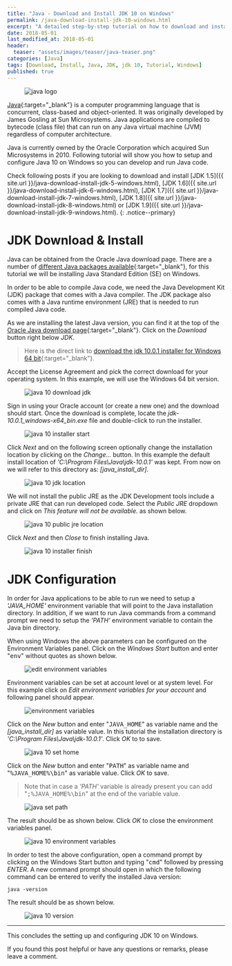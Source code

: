 ```yaml
---
title: "Java - Download and Install JDK 10 on Windows"
permalink: /java-download-install-jdk-10-windows.html
excerpt: "A detailed step-by-step tutorial on how to download and install jdk 10 on Windows."
date: 2018-05-01
last_modified_at: 2018-05-01
header:
  teaser: "assets/images/teaser/java-teaser.png"
categories: [Java]
tags: [Download, Install, Java, JDK, jdk 10, Tutorial, Windows]
published: true
---
```


<figure>
    <img src="{{ site.url }}/assets/images/logo/java-logo.png" alt="java logo" class="logo">
</figure>

[Java](https://www.java.com/en/){:target="_blank"} is a computer programming language that is concurrent, class-based and object-oriented. It was originally developed by James Gosling at Sun Microsystems. Java applications are compiled to bytecode (class file) that can run on any Java virtual machine (JVM) regardless of computer architecture.

Java is currently owned by the Oracle Corporation which acquired Sun Microsystems in 2010. Following tutorial will show you how to setup and configure Java 10 on Windows so you can develop and run Java code.

Check following posts if you are looking to download and install [JDK 1.5]({{ site.url }}/java-download-install-jdk-5-windows.html), [JDK 1.6]({{ site.url }}/java-download-install-jdk-6-windows.html), [JDK 1.7]({{ site.url }}/java-download-install-jdk-7-windows.html), [JDK 1.8]({{ site.url }}/java-download-install-jdk-8-windows.html) or [JDK 1.9]({{ site.url }}/java-download-install-jdk-9-windows.html).
{: .notice--primary}

# JDK Download & Install

Java can be obtained from the Oracle Java download page. There are a number of [different Java packages available](https://docs.oracle.com/javaee/6/firstcup/doc/gkhoy.html){:target="_blank"}, for this tutorial we will be installing Java Standard Edition (SE) on Windows.

In order to be able to compile Java code, we need the Java Development Kit (JDK) package that comes with a Java compiler. The JDK package also comes with a Java runtime environment (JRE) that is needed to run compiled Java code.

As we are installing the latest Java version, you can find it at the top of the [Oracle Java download page](http://www.oracle.com/technetwork/java/javase/downloads/index.html){:target="_blank"}. Click on the <var>Download</var> button right below <var>JDK</var>.

> Here is the direct link to [download the jdk 10.0.1 installer for Windows 64 bit](http://www.oracle.com/technetwork/java/javase/downloads/jdk10-downloads-4416644.html){:target="_blank"}.

Accept the License Agreement and pick the correct download for your operating system. In this example, we will use the Windows 64 bit version.

<figure>
    <img src="{{ site.url }}/assets/images/posts/java/java-10-download-jdk.png" alt="java 10 download jdk">
</figure>

Sign in using your Oracle account (or create a new one) and the download should start. Once the download is complete, locate the <var>jdk-10.0.1_windows-x64_bin.exe</var> file and double-click to run the installer.

<figure>
    <img src="{{ site.url }}/assets/images/posts/java/java-10-installer-start.png" alt="java 10 installer start">
</figure>

Click <var>Next</var> and on the following screen optionally change the installation location by clicking on the <var>Change...</var> button. In this example the default install location of <var>'C:\Program Files\Java\jdk-10.0.1\'</var> was kept. From now on we will refer to this directory as: <var>[java_install_dir]</var>.

<figure>
    <img src="{{ site.url }}/assets/images/posts/java/java-10-jdk-location.png" alt="java 10 jdk location">
</figure>

We will not install the public JRE as the JDK Development tools include a private JRE that can run developed code. Select the <var>Public JRE</var> dropdown and click on <var>This feature will not be available.</var> as shown below.

<figure>
    <img src="{{ site.url }}/assets/images/posts/java/java-10-public-jre-location.png" alt="java 10 public jre location">
</figure>

Click <var>Next</var> and then <var>Close</var> to finish installing Java.

<figure>
    <img src="{{ site.url }}/assets/images/posts/java/java-10-installer-finish.png" alt="java 10 installer finish">
</figure>

# JDK Configuration

In order for Java applications to be able to run we need to setup a <var>'JAVA_HOME'</var> environment variable that will point to the Java installation directory. In addition, if we want to run Java commands from a command prompt we need to setup the <var>'PATH'</var> environment variable to contain the Java bin directory.

When using Windows the above parameters can be configured on the Environment Variables panel. Click on the <var>Windows Start</var> button and enter "<kbd>env</kbd>" without quotes as shown below.

<figure>
    <img src="{{ site.url }}/assets/images/posts/java/edit-environment-variables.png" alt="edit environment variables">
</figure>

Environment variables can be set at account level or at system level. For this example click on <var>Edit environment variables for your account</var> and following panel should appear.

<figure>
    <img src="{{ site.url }}/assets/images/posts/java/environment-variables.png" alt="environment variables">
</figure>

Click on the <var>New</var> button and enter "<kbd>JAVA_HOME</kbd>" as variable name and the <var>[java_install_dir]</var> as variable value. In this tutorial the installation directory is <var>'C:\Program Files\Java\jdk-10.0.1'</var>. Click <var>OK</var> to to save.

<figure>
    <img src="{{ site.url }}/assets/images/posts/java/java-10-set-home.png" alt="java 10 set home">
</figure>

Click on the <var>New</var> button and enter "<kbd>PATH</kbd>" as variable name and "<kbd>%JAVA_HOME%\bin</kbd>" as variable value. Click <var>OK</var> to save.

> Note that in case a <var>'PATH'</var> variable is already present you can add "<kbd>;%JAVA_HOME%\bin</kbd>" at the end of the variable value.

<figure>
    <img src="{{ site.url }}/assets/images/posts/java/java-set-path.png" alt="java set path">
</figure>

The result should be as shown below. Click <var>OK</var> to close the environment variables panel.

<figure>
    <img src="{{ site.url }}/assets/images/posts/java/java-10-environment-variables.png" alt="java 10 environment variables">
</figure>

In order to test the above configuration, open a command prompt by clicking on the Windows Start button and typing "<kbd>cmd</kbd>" followed by pressing <var>ENTER</var>. A new command prompt should open in which the following command can be entered to verify the installed Java version:

``` plaintext
java -version
```

The result should be as shown below.

<figure>
    <img src="{{ site.url }}/assets/images/posts/java/java-10-version.png" alt="java 10 version">
</figure>

---

This concludes the setting up and configuring JDK 10 on Windows.

If you found this post helpful or have any questions or remarks, please leave a comment.
